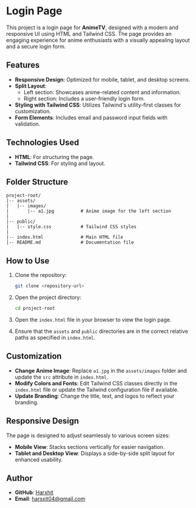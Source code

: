 # Login Page

This project is a login page for **AnimeTV**, designed with a modern and responsive UI using HTML and Tailwind CSS. The page provides an engaging experience for anime enthusiasts with a visually appealing layout and a secure login form.

## Features

- **Responsive Design**: Optimized for mobile, tablet, and desktop screens.
- **Split Layout**:
  - Left section: Showcases anime-related content and information.
  - Right section: Includes a user-friendly login form.
- **Styling with Tailwind CSS**: Utilizes Tailwind's utility-first classes for customization.
- **Form Elements**: Includes email and password input fields with validation.

## Technologies Used

- **HTML**: For structuring the page.
- **Tailwind CSS**: For styling and layout.

## Folder Structure

```plaintext
project-root/
|-- assets/
|   |-- images/
|       |-- a1.jpg          # Anime image for the left section
|
|-- public/
|   |-- style.css           # Tailwind CSS styles
|
|-- index.html              # Main HTML file
|-- README.md               # Documentation file
```

## How to Use

1. Clone the repository:

   ```bash
   git clone <repository-url>
   ```

2. Open the project directory:

   ```bash
   cd project-root
   ```

3. Open the `index.html` file in your browser to view the login page.

4. Ensure that the `assets` and `public` directories are in the correct relative paths as specified in `index.html`.

## Customization

- **Change Anime Image**: Replace `a1.jpg` in the `assets/images` folder and update the `src` attribute in `index.html`.
- **Modify Colors and Fonts**: Edit Tailwind CSS classes directly in the `index.html` file or update the Tailwind configuration file if available.
- **Update Branding**: Change the title, text, and logos to reflect your branding.

## Responsive Design

The page is designed to adjust seamlessly to various screen sizes:

- **Mobile View**: Stacks sections vertically for easier navigation.
- **Tablet and Desktop View**: Displays a side-by-side split layout for enhanced usability.

## Author

- **GitHub**: [Harxhit](https://github.com/Harxhit)
- **Email**: [harsxit04@gmail.com](mailto:harsxit04@gmail.com)
